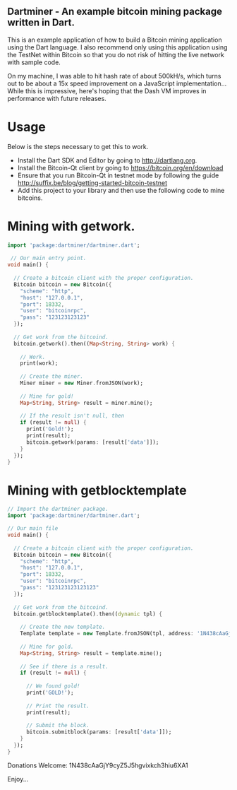 Dartminer - An example bitcoin mining package written in Dart.
-----------------------------------------------------------------
This is an example application of how to build a Bitcoin mining application
using the Dart language.  I also recommend only using this
application using the TestNet within Bitcoin so that you do not risk of 
hitting the live network with sample code.

On my machine, I was able to hit hash rate of about 500kH/s, which turns out
to be about a 15x speed improvement on a JavaScript implementation... While
this is impressive, here's hoping that the Dash VM improves in performance with
future releases.

Usage
===========
Below is the steps necessary to get this to work.

 - Install the Dart SDK and Editor by going to http://dartlang.org.
 - Install the Bitcoin-Qt client by going to https://bitcoin.org/en/download
 - Ensure that you run Bitcoin-Qt in testnet mode by following the guide http://suffix.be/blog/getting-started-bitcoin-testnet
 - Add this project to your library and then use the following code to mine bitcoins.

Mining with getwork.
===================== 
```dart
import 'package:dartminer/dartminer.dart';
 
 // Our main entry point.
void main() {  
  
  // Create a bitcoin client with the proper configuration.  
  Bitcoin bitcoin = new Bitcoin({
    "scheme": "http",
    "host": "127.0.0.1",
    "port": 18332,
    "user": "bitcoinrpc",
    "pass": "123123123123"
  });
  
  // Get work from the bitcoind.
  bitcoin.getwork().then((Map<String, String> work) {
    
    // Work.
    print(work);
    
    // Create the miner.
    Miner miner = new Miner.fromJSON(work);
    
    // Mine for gold!
    Map<String, String> result = miner.mine();
    
    // If the result isn't null, then
    if (result != null) {
      print('Gold!');
      print(result);
      bitcoin.getwork(params: [result['data']]);
    }
  });
}
```

Mining with getblocktemplate
============================

```dart
// Import the dartminer package.
import 'package:dartminer/dartminer.dart';

// Our main file
void main() {  
  
  // Create a bitcoin client with the proper configuration.  
  Bitcoin bitcoin = new Bitcoin({
    "scheme": "http",
    "host": "127.0.0.1",
    "port": 18332,
    "user": "bitcoinrpc",
    "pass": "123123123123123"
  });
    
  // Get work from the bitcoind.
  bitcoin.getblocktemplate().then((dynamic tpl) {
    
    // Create the new template.
    Template template = new Template.fromJSON(tpl, address: '1N438cAaGjY9cyZ5J5hgvixkch3hiu6XA1');
    
    // Mine for gold.
    Map<String, String> result = template.mine();
    
    // See if there is a result.
    if (result != null) {
      
      // We found gold!
      print('GOLD!');
      
      // Print the result.
      print(result);
      
      // Submit the block.
      bitcoin.submitblock(params: [result['data']]);
    }
  });
}
```

Donations Welcome:  1N438cAaGjY9cyZ5J5hgvixkch3hiu6XA1

Enjoy...
